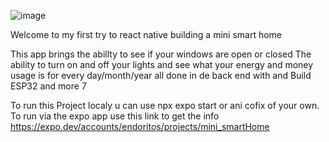 ![image](https://github.com/endoritos/mini_smartHome/assets/119358598/f61da7ef-a14f-4c25-bc8d-d400f37e8e41)


Welcome to my first try to react native building a mini smart home

This app brings the abillty to see if your windows are open or closed
The ability to turn on and off your lights
and see what your energy and money usage is for every day/month/year
all done in de back end with and Build ESP32 and more 7


To run this Project localy u can use npx  expo start or ani cofix of your own.
To run via the expo app use this link to get the info https://expo.dev/accounts/endoritos/projects/mini_smartHome

